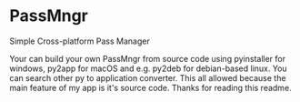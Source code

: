 # PassMngr

Simple Cross-platform Pass Manager

Your can build your own PassMngr from source code using pyinstaller for windows, py2app for macOS and e.g. py2deb for debian-based linux. You can search other py to application converter. This all allowed because the main feature of my app is it's source code. Thanks for reading this readme.
